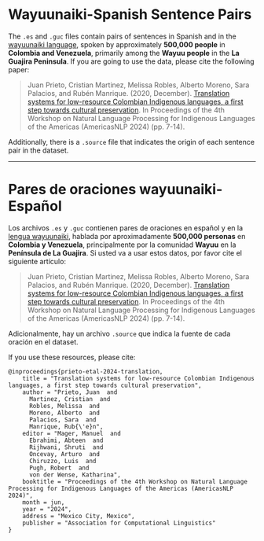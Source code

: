 # Wayuunaiki-Spanish Sentence Pairs

The `.es` and `.guc` files contain pairs of sentences in Spanish and in the [wayuunaiki language](https://lenguasyliteraturasnativas.caroycuervo.gov.co/wayuunaiki/), spoken by approximately **500,000 people** in **Colombia and Venezuela**, primarily among the **Wayuu people** in the **La Guajira Peninsula**. If you are going to use the data, please cite the following paper:

> Juan Prieto, Cristian Martinez, Melissa Robles, Alberto Moreno, Sara Palacios, and Rubén Manrique. (2020, December). [Translation systems for low-resource Colombian Indigenous languages, a first step towards cultural preservation](https://aclanthology.org/2024.americasnlp-1.2/). In Proceedings of the 4th Workshop on Natural Language Processing for Indigenous Languages of the Americas (AmericasNLP 2024) (pp. 7-14).

Additionally, there is a `.source` file that indicates the origin of each sentence pair in the dataset.

------

# Pares de oraciones wayuunaiki-Español

Los archivos `.es` y `.guc` contienen pares de oraciones en español y en la [lengua wayuunaiki](https://lenguasyliteraturasnativas.caroycuervo.gov.co/wayuunaiki/), hablada por aproximadamente **500,000 personas** en **Colombia y Venezuela**, principalmente por la comunidad **Wayuu** en la **Península de La Guajira**. Si usted va a usar estos datos, por favor cite el siguiente artículo:

> Juan Prieto, Cristian Martinez, Melissa Robles, Alberto Moreno, Sara Palacios, and Rubén Manrique. (2020, December). [Translation systems for low-resource Colombian Indigenous languages, a first step towards cultural preservation](https://aclanthology.org/2024.americasnlp-1.2/). In Proceedings of the 4th Workshop on Natural Language Processing for Indigenous Languages of the Americas (AmericasNLP 2024) (pp. 7-14).

Adicionalmente, hay un archivo `.source` que indica la fuente de cada oración en el dataset.


If you use these resources, please cite:
```
@inproceedings{prieto-etal-2024-translation,
    title = "Translation systems for low-resource Colombian Indigenous languages, a first step towards cultural preservation",
    author = "Prieto, Juan  and
      Martinez, Cristian  and
      Robles, Melissa  and
      Moreno, Alberto  and
      Palacios, Sara  and
      Manrique, Rub{\'e}n",
    editor = "Mager, Manuel  and
      Ebrahimi, Abteen  and
      Rijhwani, Shruti  and
      Oncevay, Arturo  and
      Chiruzzo, Luis  and
      Pugh, Robert  and
      von der Wense, Katharina",
    booktitle = "Proceedings of the 4th Workshop on Natural Language Processing for Indigenous Languages of the Americas (AmericasNLP 2024)",
    month = jun,
    year = "2024",
    address = "Mexico City, Mexico",
    publisher = "Association for Computational Linguistics"
}
